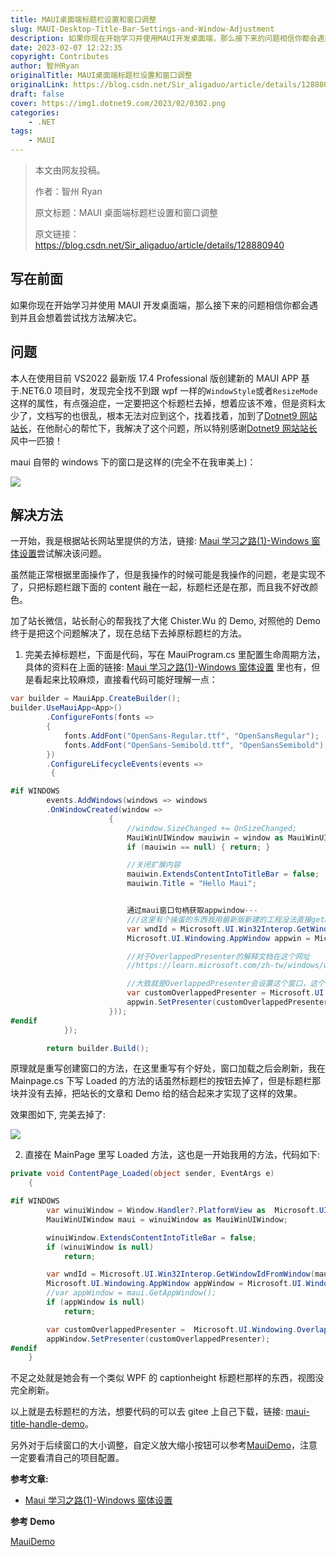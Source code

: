 ```yaml
---
title: MAUI桌面端标题栏设置和窗口调整
slug: MAUI-Desktop-Title-Bar-Settings-and-Window-Adjustment
description: 如果你现在开始学习并使用MAUI开发桌面端，那么接下来的问题相信你都会遇到并且会想着尝试找方法解决它。
date: 2023-02-07 12:22:35
copyright: Contributes
author: 智州Ryan
originalTitle: MAUI桌面端标题栏设置和窗口调整
originalLink: https://blog.csdn.net/Sir_aligaduo/article/details/128880940
draft: false
cover: https://img1.dotnet9.com/2023/02/0302.png
categories: 
    - .NET
tags: 
    - MAUI
---
```


> 本文由网友投稿。
>
> 作者：智州 Ryan
>
> 原文标题：MAUI 桌面端标题栏设置和窗口调整
>
> 原文链接：https://blog.csdn.net/Sir_aligaduo/article/details/128880940

## 写在前面

如果你现在开始学习并使用 MAUI 开发桌面端，那么接下来的问题相信你都会遇到并且会想着尝试找方法解决它。

## 问题

本人在使用目前 VS2022 最新版 17.4 Professional 版创建新的 MAUI APP 基于.NET6.0 项目时，发现完全找不到跟 wpf 一样的`WindowStyle`或者`ResizeMode`这样的属性，有点强迫症，一定要把这个标题栏去掉，想着应该不难，但是资料太少了，文档写的也很乱，根本无法对应到这个，找着找着，加到了[Dotnet9 网站站长](https://dotnet9.com)，在他耐心的帮忙下，我解决了这个问题，所以特别感谢[Dotnet9 网站站长](https://dotnet9.com)风中一匹狼！

maui 自带的 windows 下的窗口是这样的(完全不在我审美上)：

![](https://img1.dotnet9.com/2023/02/0301.png)

## 解决方法

一开始，我是根据站长网站里提供的方法，链接: [Maui 学习之路(1)-Windows 窗体设置](https://dotnet9.com/2022/06/Maui-Learning-Road-One-Windows-Form-Settings)尝试解决该问题。

虽然能正常根据里面操作了，但是我操作的时候可能是我操作的问题，老是实现不了，只把标题栏跟下面的 content 融在一起，标题栏还是在那，而且我不好改颜色。

加了站长微信，站长耐心的帮我找了大佬 Chister.Wu 的 Demo, 对照他的 Demo 终于是把这个问题解决了，现在总结下去掉原标题栏的方法。

1. 完美去掉标题栏，下面是代码，写在 MauiProgram.cs 里配置生命周期方法，具体的资料在上面的链接: [Maui 学习之路(1)-Windows 窗体设置](https://dotnet9.com/2022/06/Maui-Learning-Road-One-Windows-Form-Settings) 里也有，但是看起来比较麻烦，直接看代码可能好理解一点：

```csharp
var builder = MauiApp.CreateBuilder();
builder.UseMauiApp<App>()
		.ConfigureFonts(fonts =>
		{
			fonts.AddFont("OpenSans-Regular.ttf", "OpenSansRegular");
			fonts.AddFont("OpenSans-Semibold.ttf", "OpenSansSemibold");
		})
		.ConfigureLifecycleEvents(events =>
         {

#if WINDOWS
        events.AddWindows(windows => windows
        .OnWindowCreated(window =>
                      {
                          //window.SizeChanged += OnSizeChanged;
                          MauiWinUIWindow mauiwin = window as MauiWinUIWindow;
                          if (mauiwin == null) { return; }

                          //关闭扩展内容
                          mauiwin.ExtendsContentIntoTitleBar = false;
                          mauiwin.Title = "Hello Maui";


                          通过maui窗口句柄获取appwindow---
                          ///这里有个操蛋的东西我用最新版新建的工程没法直接getappwindow所以用了文章里的方法
                          var wndId = Microsoft.UI.Win32Interop.GetWindowIdFromWindow(mauiwin.WindowHandle);
                          Microsoft.UI.Windowing.AppWindow appwin = Microsoft.UI.Windowing.AppWindow.GetFromWindowId(wndId);

                          //对于OverlappedPresenter的解释文档在这个网址
                          //https://learn.microsoft.com/zh-tw/windows/windows-app-sdk/api/winrt/microsoft.ui.windowing.overlappedpresenter?view=windows-app-sdk-1.2

                          //大致就是OverlappedPresenter会设置这个窗口，这个窗口可以和其他窗口重叠，并对窗口标题栏 状态栏 工作栏进行设置，以及其他一些调整窗口的操作
                          var customOverlappedPresenter = Microsoft.UI.Windowing.OverlappedPresenter.CreateForContextMenu();
                          appwin.SetPresenter(customOverlappedPresenter);
                      }));
#endif
            });

        return builder.Build();

```

原理就是重写创建窗口的方法，在这里重写有个好处，窗口加载之后会刷新，我在 Mainpage.cs 下写 Loaded 的方法的话虽然标题栏的按钮去掉了，但是标题栏那块并没有去掉，把站长的文章和 Demo 给的结合起来才实现了这样的效果。

效果图如下, 完美去掉了:

![](https://img1.dotnet9.com/2023/02/0302.png)

2. 直接在 MainPage 里写 Loaded 方法，这也是一开始我用的方法，代码如下:

```csharp
private void ContentPage_Loaded(object sender, EventArgs e)
    {

#if WINDOWS
        var winuiWindow = Window.Handler?.PlatformView as  Microsoft.UI.Xaml.Window;
		MauiWinUIWindow maui = winuiWindow as MauiWinUIWindow;

        winuiWindow.ExtendsContentIntoTitleBar = false;
        if (winuiWindow is null)
            return;

		var wndId = Microsoft.UI.Win32Interop.GetWindowIdFromWindow(maui.WindowHandle);
        Microsoft.UI.Windowing.AppWindow appWindow = Microsoft.UI.Windowing.AppWindow.GetFromWindowId(wndId);
        //var appWindow = maui.GetAppWindow();
        if (appWindow is null)
            return;

        var customOverlappedPresenter =  Microsoft.UI.Windowing.OverlappedPresenter.CreateForContextMenu();
        appWindow.SetPresenter(customOverlappedPresenter);
#endif
    }

```

不足之处就是她会有一个类似 WPF 的 captionheight 标题栏那样的东西，视图没完全刷新。

以上就是去标题栏的方法，想要代码的可以去 gitee 上自己下载，链接: [maui-title-handle-demo](https://gitee.com/ryanruien/maui-title-handle-demo)。

另外对于后续窗口的大小调整，自定义放大缩小按钮可以参考[MauiDemo](https://github.com/WPFDevelopersOrg/Demo)，注意一定要看清自己的项目配置。

**参考文章:**

- [Maui 学习之路(1)-Windows 窗体设置](https://dotnet9.com/2022/06/Maui-Learning-Road-One-Windows-Form-Settings)

**参考 Demo**

[MauiDemo](https://github.com/WPFDevelopersOrg/Demo)

